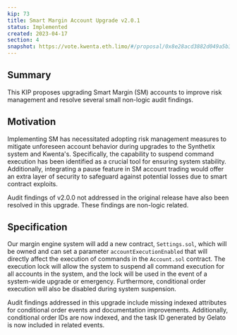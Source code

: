 ```yaml
---
kip: 73
title: Smart Margin Account Upgrade v2.0.1
status: Implemented
created: 2023-04-17
section: 4
snapshot: https://vote.kwenta.eth.limo/#/proposal/0x8e28acd3882d049a5b35dc67cc0909ce8964c2e793e5e12a0f09fdc430d9932e
---
```


## Summary

This KIP proposes upgrading Smart Margin (SM) accounts to improve risk management and resolve several small non-logic audit findings.

## Motivation

Implementing SM has necessitated adopting risk management measures to mitigate unforeseen account behavior during upgrades to the Synthetix system and Kwenta's. Specifically, the capability to suspend command execution has been identified as a crucial tool for ensuring system stability. Additionally, integrating a pause feature in SM account trading would offer an extra layer of security to safeguard against potential losses due to smart contract exploits.

Audit findings of v2.0.0 not addressed in the original release have also been resolved in this upgrade. These findings are non-logic related.

## Specification

Our margin engine system will add a new contract, `Settings.sol`, which will be owned and can set a parameter `accountExecutionEnabled` that will directly affect the execution of commands in the `Account.sol` contract. The execution lock will allow the system to suspend all command execution for all accounts in the system, and the lock will be used in the event of a system-wide upgrade or emergency. Furthermore, conditional order execution will also be disabled during system suspension.

Audit findings addressed in this upgrade include missing indexed attributes for conditional order events and documentation improvements. Additionally, conditional order IDs are now indexed, and the task ID generated by Gelato is now included in related events.